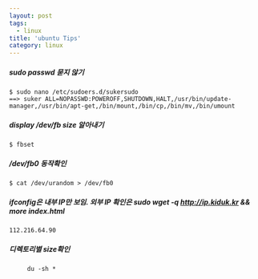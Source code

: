 ```yaml
---
layout: post
tags:
  - linux
title: 'ubuntu Tips'
category: linux
---
```

##### sudo passwd 묻지 않기
```shell?line_number=false
$ sudo nano /etc/sudoers.d/sukersudo
==> suker ALL=NOPASSWD:POWEROFF,SHUTDOWN,HALT,/usr/bin/update-manager,/usr/bin/apt-get,/bin/mount,/bin/cp,/bin/mv,/bin/umount
```

##### display /dev/fb size 알아내기
```shell?line_number=false
$ fbset
```

#####  /dev/fb0 동작확인
```shell?line_number=false
$ cat /dev/urandom > /dev/fb0
```

##### ifconfig은 내부 IP만 보임. 외부 IP 확인은 sudo wget -q http://ip.kiduk.kr && more index.html
    112.216.64.90

##### 디렉토리별 size확인
```shell?line_number=false
     du -sh *
```